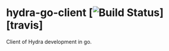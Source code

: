 hydra-go-client [![Build Status](https://secure.travis-ci.org/innotech/dployr.svg?branch=master)][travis]
===============

Client of Hydra development in go.
